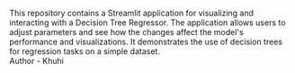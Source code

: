 This repository contains a Streamlit application for visualizing and interacting with a Decision Tree Regressor. The application allows users to adjust parameters and see how the changes affect the model's performance and visualizations. It demonstrates the use of decision trees for regression tasks on a simple dataset.
<br>
Author - Khuhi
